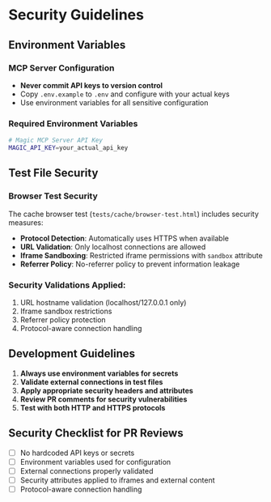 # Security Guidelines

## Environment Variables

### MCP Server Configuration
- **Never commit API keys to version control**
- Copy `.env.example` to `.env` and configure with your actual keys
- Use environment variables for all sensitive configuration

### Required Environment Variables
```bash
# Magic MCP Server API Key
MAGIC_API_KEY=your_actual_api_key
```

## Test File Security

### Browser Test Security
The cache browser test (`tests/cache/browser-test.html`) includes security measures:

- **Protocol Detection**: Automatically uses HTTPS when available
- **URL Validation**: Only localhost connections are allowed
- **Iframe Sandboxing**: Restricted iframe permissions with `sandbox` attribute
- **Referrer Policy**: No-referrer policy to prevent information leakage

### Security Validations Applied:
1. URL hostname validation (localhost/127.0.0.1 only)
2. Iframe sandbox restrictions
3. Referrer policy protection
4. Protocol-aware connection handling

## Development Guidelines

1. **Always use environment variables for secrets**
2. **Validate external connections in test files**
3. **Apply appropriate security headers and attributes**
4. **Review PR comments for security vulnerabilities**
5. **Test with both HTTP and HTTPS protocols**

## Security Checklist for PR Reviews

- [ ] No hardcoded API keys or secrets
- [ ] Environment variables used for configuration
- [ ] External connections properly validated
- [ ] Security attributes applied to iframes and external content
- [ ] Protocol-aware connection handling
